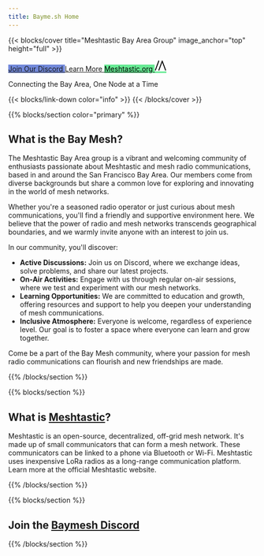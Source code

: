 ```yaml
---
title: Bayme.sh Home
---
```


{{< blocks/cover title="Meshtastic Bay Area Group" image_anchor="top" height="full" >}}

<a class="btn btn-lg btn-primary me-3 mb-4 text-nowrap big-ol-mobile-btn " style="background-color: #7289da; border-color: #7289da;" href="https://discord.gg/baymesh">
  Join Our Discord <i class="fab fa-discord ms-2 "></i>
</a>

<a class="btn btn-lg btn-primary me-3 mb-4 text-nowrap" href="/docs/">
  Learn More <i class="fas fa-arrow-alt-circle-right ms-2"></i>
</a>

<a class="btn btn-lg btn-primary me-3 mb-4 text-nowrap" style="background-color: #67ea94; border-color: #67ea94; color: #000000;" href="https://meshtastic.org/"> 
  Meshtastic.org <img src="/Mesh_Logo_Black.svg" class="ms-2" alt="Meshtastic" width="24" height="24">
</a>

<p class="lead mt-5">Connecting the Bay Area, One Node at a Time</p>

{{< blocks/link-down color="info" >}}
{{< /blocks/cover >}}

{{% blocks/section color="primary" %}}
## What is the Bay Mesh?

The Meshtastic Bay Area group is a vibrant and welcoming community of enthusiasts passionate about Meshtastic and mesh radio communications, based in and around the San Francisco Bay Area. Our members come from diverse backgrounds but share a common love for exploring and innovating in the world of mesh networks. 

Whether you're a seasoned radio operator or just curious about mesh communications, you'll find a friendly and supportive environment here. We believe that the power of radio and mesh networks transcends geographical boundaries, and we warmly invite anyone with an interest to join us.

In our community, you'll discover:
- **Active Discussions:** Join us on Discord, where we exchange ideas, solve problems, and share our latest projects.
- **On-Air Activities:** Engage with us through regular on-air sessions, where we test and experiment with our mesh networks.
- **Learning Opportunities:** We are committed to education and growth, offering resources and support to help you deepen your understanding of mesh communications.
- **Inclusive Atmosphere:** Everyone is welcome, regardless of experience level. Our goal is to foster a space where everyone can learn and grow together.

Come be a part of the Bay Mesh community, where your passion for mesh radio communications can flourish and new friendships are made.

{{% /blocks/section %}}

{{% blocks/section %}}
## What is [Meshtastic](https://meshtastic.org/)?

Meshtastic is an open-source, decentralized, off-grid mesh network. It's made up of small communicators that can form a mesh network. These communicators can be linked to a phone via Bluetooth or Wi-Fi. Meshtastic uses inexpensive LoRa radios as a long-range communication platform.  Learn more at the official Meshtastic website.

{{% /blocks/section %}}

{{% blocks/section %}}
## Join the [Baymesh Discord](https://discord.gg/baymesh)

{{% /blocks/section %}}

